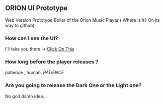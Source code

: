 ## ORION UI Prototype

Web Version Prototype Boiler of the Orion Music Player ( Where is it? On its way to github)

### How can I see the UI?

I'll take you there -> [Click On This ](https://alienblogger.github.io/orion-music-ui)

### How long before the player releases ?

patience , human, *PATIENCE* 


### Are you going to release the Dark One or the Light one?

No god damn idea... 